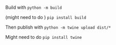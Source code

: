 Build with 
`python -m build` 

(might need to do )
`pip install build`

Then publish with 
`python -m twine upload dist/*`

Might need to do 
`pip install twine`